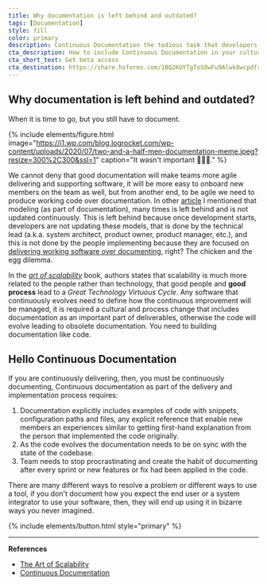 ```yaml
---
title: Why documentation is left behind and outdated?
tags: [Documentation]
style: fill
color: primary
description: Continuous Documentation the tedious task that developers hate.
cta_description: How to include Continuous Documentation in your culture and team? Building documentation like code.
cta_short_text: Get beta access
cta_destination: https://share.hsforms.com/1BQ2KUYTgToS0wFu9Alwk8wcpdfr
---
```


## Why documentation is left behind and outdated?

When it is time to go, but you still have to document.

{% include elements/figure.html image="https://i1.wp.com/blog.logrocket.com/wp-content/uploads/2020/07/two-and-a-half-men-documentation-meme.jpeg?resize=300%2C300&ssl=1" caption="It wasn't important 🤷🏽‍♂️." %}

We cannot deny that good documentation will make teams more agile delivering and supporting software, it will be more easy to onboard new members on the team as well, but from another end, to be agile we need to produce working code over documentation. In other [article](./what-is-unified-modeling-language-UML) I mentioned that modeling (as part of documentation), many times is left behind and is not updated continuously. This is left behind because once development starts, developers are not updating these models, that is done by the technical lead (a.k.a. system architect, product owner, product manager, etc.), and this is not done by the people implementing because they are focused on [delivering working software over documenting](https://agilemanifesto.org), right? The chicken and the egg dilemma.

In the [_art of scalability_](http://theartofscalability.com/) book, authors states that scalability is much more related to the people rather than technology, that good people and **good process** lead to a _Great Technology Virtuous Cycle_. Any software that continuously evolves need to define how the continuous improvement will be managed, it is required a cultural and process change that includes documentation as an important part of deliverables, otherwise the code will evolve leading to obsolete documentation. You need to building documentation like code.

## Hello Continuous Documentation

If you are continuously delivering, then, you must be continuously documenting, Continuous documentation as part of the delivery and implementation process requires:

1. Documentation explicitly includes examples of code with snippets, configuration paths and files, any explicit reference that enable new members an experiences similar to getting first-hand explanation from the person that implemented the code originally.
2. As the code evolves the documentation needs to be on sync with the state of the codebase.
3. Team needs to stop procrastinating and create the habit of documenting after every sprint or new features or fix had been applied in the code.

There are many different ways to resolve a problem or different ways to use a tool, if you don't document how you expect the end user or a system integrator to use your software, then, they will end up using it in bizarre ways you never imagined.

{% include elements/button.html style="primary" %}

---

**References**

* [The Art of Scalability](http://theartofscalability.com/)
* [Continuous Documentation](https://thenewstack.io/continuous-documentation-in-a-ci-cd-world/)
